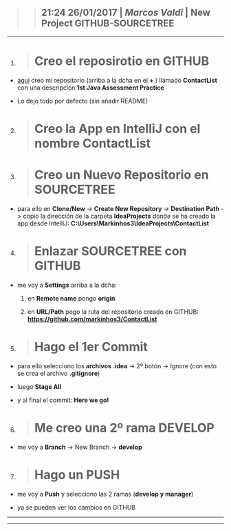 >> ## 21:24 26/01/2017 | _Marcos Valdi_ | __New Project GITHUB-SOURCETREE__
---

1. > # __Creo el reposirotio en GITHUB__

- [aquí](https://github.com/markinhos3) creo mi repositorio (arriba a la dcha en el __+__ ) llamado __ContactList__ con una descripción __1st Java Assessment Practice__

- Lo dejo todo por defecto (sin añadir README)

2. > # __Creo la App en IntelliJ con el nombre ContactList__

3. > # __Creo un Nuevo Repositorio en SOURCETREE__

- para ello en __Clone/New__ -> __Create New Repository__ -> __Destination Path__ -> copio la dirección de la carpeta __IdeaProjects__ donde se ha creado la app desde IntelliJ: __C:\Users\Markinhos3\IdeaProjects\ContactList__

4. > # __Enlazar SOURCETREE con GITHUB__

- me voy a __Settings__ arriba a la dcha:

    1. en __Remote name__ pongo __origin__

    2. en __URL/Path__ pego la ruta del  repositorio creado en GITHUB: __https://github.com/markinhos3/ContactList__

5. > # __Hago el 1er Commit__

- para ello selecciono los __archivos .idea__ -> 2º botón -> Ignore (con esto se crea el archivo __.gitignore__)

- luego __Stage All__

- y al final el commit: __Here we go!__

6. > # __Me creo una 2º rama DEVELOP__

- me voy a __Branch__ -> New Branch -> __develop__

7. > # __Hago un PUSH__

- me voy a __Push__ y selecciono las 2 ramas (__develop y manager__)

- ya se pueden ver los cambios en GITHUB

---
---
